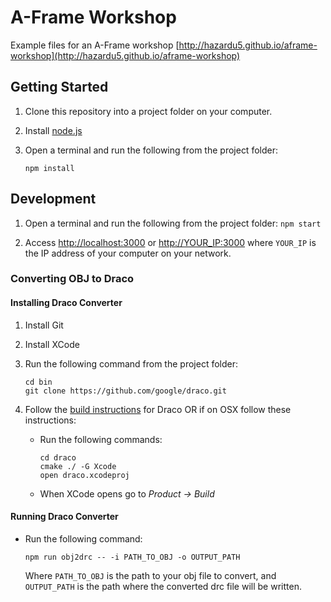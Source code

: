 # A-Frame Workshop

Example files for an A-Frame workshop [http://hazardu5.github.io/aframe-workshop](http://hazardu5.github.io/aframe-workshop)

## Getting Started

1.  Clone this repository into a project folder on your computer.

2.  Install [node.js](https://nodejs.org/en/)

3.  Open a terminal and run the following from the project folder:

    ```
    npm install
    ```

## Development

1.  Open a terminal and run the following from the project folder: `npm start`

2.  Access [http://localhost:3000](http://localhost:3000) or [http://YOUR_IP:3000](http://YOUR_IP:3000) where `YOUR_IP`
    is the IP address of your computer on your network.

### Converting OBJ to Draco

#### Installing Draco Converter

1.  Install Git

2.  Install XCode

3.  Run the following command from the project folder:

    ```
    cd bin
    git clone https://github.com/google/draco.git
    ```

4.  Follow the [build instructions](https://github.com/google/draco#building) for Draco OR if on OSX follow these instructions:

    *   Run the following commands:

        ```
        cd draco
        cmake ./ -G Xcode
        open draco.xcodeproj
        ```
    *   When XCode opens go to *Product -> Build*

#### Running Draco Converter

*   Run the following command:

    ```
    npm run obj2drc -- -i PATH_TO_OBJ -o OUTPUT_PATH
    ```

    Where `PATH_TO_OBJ` is the path to your obj file to convert, and `OUTPUT_PATH` is the path where the converted drc
    file will be written.

